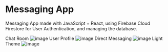# Messaging App
Messaging App made with JavaScript + React, using Firebase Cloud Firestore for User Authentication, and managing the database.

Chat Room
![image](https://github.com/user-attachments/assets/6819920c-38ae-4a3e-884f-dd35694e582d)
User Profile
![image](https://github.com/user-attachments/assets/e74cd521-414f-47f5-9a96-d9a1a4d1ed6e)
Direct Messaging
![image](https://github.com/user-attachments/assets/588081cf-b191-41e7-8114-2782d7124f58)
Light Theme
![image](https://github.com/user-attachments/assets/fd87c29d-dc81-4e78-a728-6bd78e1c8934)
